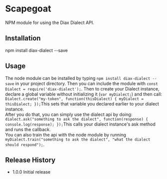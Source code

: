 Scapegoat
=========

NPM module for using the Diax Dialect API.

## Installation

  npm install diax-dialect --save

## Usage

The node module can be installed by typing `npm install diax-dialect --save` in your project directory. Then you can include the module with `const Dialect = require('diax-dialect');`.
Then to create your Dialect instance, declare a global variable without initializing it (`var myDialect;`) and then call: ```Dialect.create("my-token", function(thisDialect) { myDialect = thisDialect; });```This sets that variable you declared earlier to your dialect instance.<br>
After you do that, you can simply use the dialect api by doing: ```dialect.ask("something to ask the dialect", function(response) { console.log(response); });```This calls your dialect instance's ask method and runs the callback.<br>
You can also train the api with the node module by running `myDialect.train("something to ask the dialect", "what the dialect should respond");`.

## Release History

* 1.0.0 Initial release
